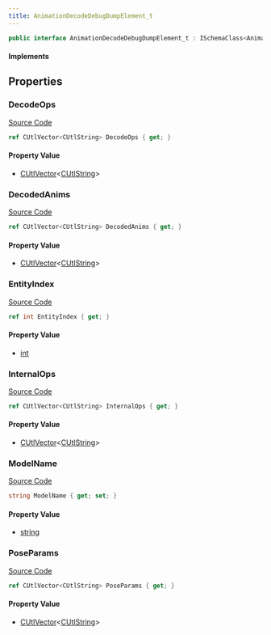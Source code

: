 ```yaml
---
title: AnimationDecodeDebugDumpElement_t
---
```


```csharp
public interface AnimationDecodeDebugDumpElement_t : ISchemaClass<AnimationDecodeDebugDumpElement_t>, ISchemaField, ISchemaClass, INativeHandle
```

#### Implements

## Properties

### DecodeOps

[Source Code](https://github.com/swiftly-solution/swiftlys2/blob/beta/managed/src/SwiftlyS2.Generated/Schemas/Interfaces/AnimationDecodeDebugDumpElement_t.cs#L22)

```csharp
ref CUtlVector<CUtlString> DecodeOps { get; }
```

#### Property Value

- [CUtlVector](/docs/api/-1)<[CUtlString](/docs/api/shared/natives/cutlstring)>

### DecodedAnims

[Source Code](https://github.com/swiftly-solution/swiftlys2/blob/beta/managed/src/SwiftlyS2.Generated/Schemas/Interfaces/AnimationDecodeDebugDumpElement_t.cs#L26)

```csharp
ref CUtlVector<CUtlString> DecodedAnims { get; }
```

#### Property Value

- [CUtlVector](/docs/api/-1)<[CUtlString](/docs/api/shared/natives/cutlstring)>

### EntityIndex

[Source Code](https://github.com/swiftly-solution/swiftlys2/blob/beta/managed/src/SwiftlyS2.Generated/Schemas/Interfaces/AnimationDecodeDebugDumpElement_t.cs#L16)

```csharp
ref int EntityIndex { get; }
```

#### Property Value

- [int](https://learn.microsoft.com/dotnet/api/system.int32)

### InternalOps

[Source Code](https://github.com/swiftly-solution/swiftlys2/blob/beta/managed/src/SwiftlyS2.Generated/Schemas/Interfaces/AnimationDecodeDebugDumpElement_t.cs#L24)

```csharp
ref CUtlVector<CUtlString> InternalOps { get; }
```

#### Property Value

- [CUtlVector](/docs/api/-1)<[CUtlString](/docs/api/shared/natives/cutlstring)>

### ModelName

[Source Code](https://github.com/swiftly-solution/swiftlys2/blob/beta/managed/src/SwiftlyS2.Generated/Schemas/Interfaces/AnimationDecodeDebugDumpElement_t.cs#L18)

```csharp
string ModelName { get; set; }
```

#### Property Value

- [string](https://learn.microsoft.com/dotnet/api/system.string)

### PoseParams

[Source Code](https://github.com/swiftly-solution/swiftlys2/blob/beta/managed/src/SwiftlyS2.Generated/Schemas/Interfaces/AnimationDecodeDebugDumpElement_t.cs#L20)

```csharp
ref CUtlVector<CUtlString> PoseParams { get; }
```

#### Property Value

- [CUtlVector](/docs/api/-1)<[CUtlString](/docs/api/shared/natives/cutlstring)>

